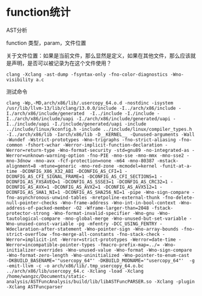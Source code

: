 <!-- 

# 一些统计结果

* 文件数 15235 `make all 统计intel架构所有代码和程序`
* structs: 80294个，匿名2037个 `SELECT count(*) FROM structs WHERE name like ''`
* driver structs: 48606, `SELECT * FROM structs WHERE file like 'drivers%' or file like './drivers%'`
* fs structs : 3038  `SELECT * FROM structs WHERE file like 'fs%' or './fs%`
* 全局变量 10640221 `select DISTINCT * from globalvars ` -->

# function统计

AST分析

function 类型，param，文件位置

关于文件位置：如果是当前文件，那么显然是定义，如果在其他文件，那么应该就是声明，是否可以被记录为在这个文件使用？

`clang -Xclang -ast-dump -fsyntax-only -fno-color-diagnostics -Wno-visibility a.c`

测试命令
```
clang -Wp,-MD,arch/x86/lib/.usercopy_64.o.d -nostdinc -isystem /usr/lib/llvm-13/lib/clang/13.0.0/include -I../arch/x86/include -I./arch/x86/include/generated  -I../include -I./include -I../arch/x86/include/uapi -I./arch/x86/include/generated/uapi -I../include/uapi -I./include/generated/uapi -include ../include/linux/kconfig.h -include ../include/linux/compiler_types.h  -I../arch/x86/lib -Iarch/x86/lib -D__KERNEL__ -Qunused-arguments -Wall -Wundef -Wstrict-prototypes -Wno-trigraphs -fno-strict-aliasing -fno-common -fshort-wchar -Werror-implicit-function-declaration -Werror=return-type -Wno-format-security -std=gnu89 -no-integrated-as -Werror=unknown-warning-option -fno-PIE -mno-sse -mno-mmx -mno-sse2 -mno-3dnow -mno-avx -fcf-protection=none -m64 -mno-80387 -mstack-alignment=8 -mtune=generic -mno-red-zone -mcmodel=kernel -funit-at-a-time -DCONFIG_X86_X32_ABI -DCONFIG_AS_CFI=1 -DCONFIG_AS_CFI_SIGNAL_FRAME=1 -DCONFIG_AS_CFI_SECTIONS=1 -DCONFIG_AS_FXSAVEQ=1 -DCONFIG_AS_SSSE3=1 -DCONFIG_AS_CRC32=1 -DCONFIG_AS_AVX=1 -DCONFIG_AS_AVX2=1 -DCONFIG_AS_AVX512=1 -DCONFIG_AS_SHA1_NI=1 -DCONFIG_AS_SHA256_NI=1 -pipe -Wno-sign-compare -fno-asynchronous-unwind-tables -mretpoline-external-thunk -fno-delete-null-pointer-checks -Wno-frame-address -Wno-int-in-bool-context -Wno-address-of-packed-member -O2 -Wframe-larger-than=2048 -fstack-protector-strong -Wno-format-invalid-specifier -Wno-gnu -Wno-tautological-compare -mno-global-merge -Wno-unused-but-set-variable -Wno-unused-const-variable -pg -mfentry -DCC_USING_FENTRY -Wdeclaration-after-statement -Wno-pointer-sign -Wno-array-bounds -fno-strict-overflow -fno-merge-all-constants -fno-stack-check -Werror=implicit-int -Werror=strict-prototypes -Werror=date-time -Werror=incompatible-pointer-types -fmacro-prefix-map=../= -Wno-initializer-overrides -Wno-unused-value -Wno-format -Wno-sign-compare -Wno-format-zero-length -Wno-uninitialized -Wno-pointer-to-enum-cast     -DKBUILD_BASENAME='"usercopy_64"' -DKBUILD_MODNAME='"usercopy_64"'  -g -emit-llvm -c -o arch/x86/lib/.tmp_usercopy_64.o.bc ../arch/x86/lib/usercopy_64.c -Xclang -load -Xclang /home/wangzc/Documents/static-analysis/ASTFuncAnalysis/build/lib/libASTFuncPARSER.so -Xclang -plugin -Xclang ASTFuncparser
```